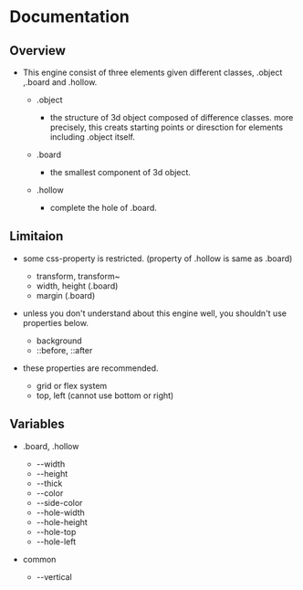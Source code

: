 # Documentation

## Overview
* This engine consist of three elements given different classes, .object ,.board and .hollow.
    * .object 
        * the structure of 3d object composed of difference classes. more precisely, this creats starting points or diresction for elements including .object itself.

    * .board
        * the smallest component of 3d object.

    * .hollow
        * complete the hole of .board.

## Limitaion
* some css-property is restricted. (property of .hollow is same as .board)
    * transform, transform~
    * width, height (.board)
    * margin (.board)

* unless you don't understand about this engine well, you shouldn't use properties below.
    * background
    * ::before, ::after

* these properties are recommended.
    * grid or flex system
    * top, left (cannot use bottom or right)

## Variables
* .board, .hollow
    * --width
    * --height
    * --thick
    * --color
    * --side-color
    * --hole-width
    * --hole-height
    * --hole-top
    * --hole-left

* common
    * --vertical